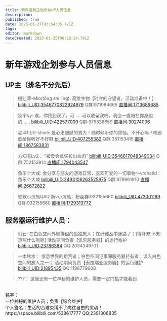 ```yaml
---
title: 新年游戏企划参与UP人员信息
description: 
published: true
date: 2025-01-27T03:54:05.721Z
tags: 
editor: markdown
dateCreated: 2025-01-25T06:28:24.791Z
---
```


# 新年游戏企划参与人员信息 
## UP主（排名不分先后）
> 樋辻澪-Mio(tōng shí líng):
高维生物【时空的守望者。活动准备中！】
[bilibili_UID:3546770822924979](https://space.bilibili.com/3546770822924979)  Q群:971084666 
[直播间:1713689685](https://live.bilibili.com/1713689685)

> 狄宇qy:
诶，你找到我了，可……可以收留我吗，我会一直陪在你身边的……
[bilibili_UID:422577009](https://space.bilibili.com/422577009) Q群:975336659
[直播间:30274036](https://live.bilibili.com/30274036)

> 星泽川川-shine:
是心思细腻的男大！随时倾听你的烦恼。不开心吗？唱首歌给你听好不好呀
[bilibili_UID:407255382](https://space.bilibili.com/407255382) Q群:361153415
[直播间:1867583831](https://live.bilibili.com/1867583831)

> 方知有Lv2：
“被爱会疯狂长出血肉”
[bilibili_UID:3546817048349034](https://space.bilibili.com/3546817048349034) Q群:752153914
[直播间:1794043547](https://live.bilibili.com/1794043547)

> 鱼乐个大咸:
会分享与朋友的游戏日常，喜欢可爱的一切事物～vrchatid：鱼乐个大咸
[bilibili_UID:3493106263525975](https://space.bilibili.com/3493106263525975) Q群:979961910
[直播间:26672822](https://live.bilibili.com/26672822)

> 软软小浣熊QAQ
新v小浣熊，粉丝群:932155660
[bilibili_UID:473001169](https://space.bilibili.com/473001169) Q群:932155660
[直播间:1729313772](https://live.bilibili.com/1729313772)


## 服务器运行维护人员：
> 幻石:
在白色空间外侧徘徊的孤独旅人；在纤维丛中迷路了；[待补充 不知道写什么呃呃]
活动期间负责【饥荒服务器】的运行维护
[bilibili_UID:23786384](https://space.bilibili.com/23786384) QQ:2034349701


> 一木秋水：
信息世界的拾荒者；白色空间记事簿服务器持有者；误入白色空间的旅人之一；
活动期间负责【泰拉瑞亚服务器】的运行维护
[bilibili_UID:21895435](https://space.bilibili.com/21895435) QQ:1198779608


> ???：
这里还有一位神秘的维护人员，需要一定门槛才能看到<span id="MingYu" type="看不见就多刷新，有bug但不会改，shift+f5强制刷新"></span>
<br>


<!-- 隐藏的内容 -->
<div id="hidden-content">
  <span>铭宇：</span><br />
  <span>一位神秘的维护人员；负责【综合维护】</span><br />
  <span>个人签名：生活的苦难束缚不了向往自由的灵魂！</span><br />
  <span>https://space.bilibili.com/538617777 QQ:2391806835</span>
</div>




